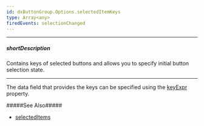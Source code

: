 ```yaml
---
id: dxButtonGroup.Options.selectedItemKeys
type: Array<any>
firedEvents: selectionChanged
---
```

---
##### shortDescription
Contains keys of selected buttons and allows you to specify initial button selection state.

---
The data field that provides the keys can be specified using the [keyExpr](/api-reference/10%20UI%20Components/dxButtonGroup/1%20Configuration/keyExpr.md '/Documentation/ApiReference/UI_Components/dxButtonGroup/Configuration/#keyExpr') property.

#####See Also#####
- [selectedItems](/api-reference/10%20UI%20Components/dxButtonGroup/1%20Configuration/selectedItems.md '/Documentation/ApiReference/UI_Components/dxButtonGroup/Configuration/#selectedItems')